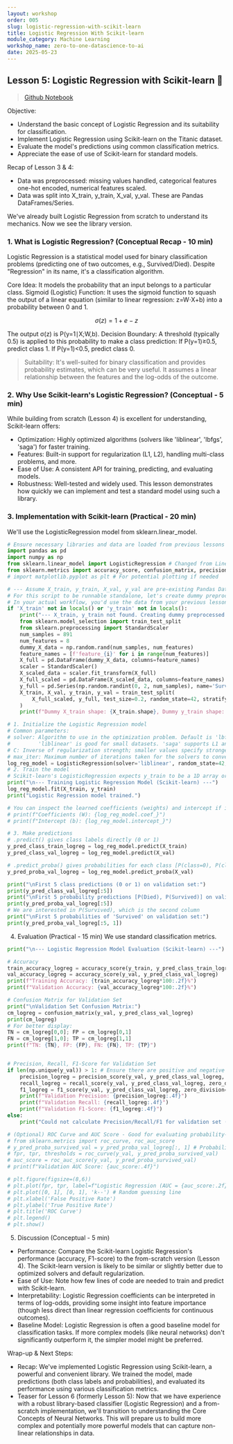 ```yaml
---
layout: workshop
order: 005
slug: logistic-regression-with-scikit-learn
title: Logistic Regression With Scikit-learn
module_category: Machine Learning
workshop_name: zero-to-one-datascience-to-ai
date: 2025-05-23
---
```

## Lesson 5: Logistic Regression with Scikit-learn 🎯

> [Github Notebook]()
>

Objective:
- Understand the basic concept of Logistic Regression and its suitability for classification.
- Implement Logistic Regression using Scikit-learn on the Titanic dataset.
- Evaluate the model's predictions using common classification metrics.
- Appreciate the ease of use of Scikit-learn for standard models.

Recap of Lesson 3 & 4:
- Data was preprocessed: missing values handled, categorical features one-hot encoded, numerical features scaled.
- Data was split into X_train, y_train, X_val, y_val. These are Pandas DataFrames/Series.

We've already built Logistic Regression from scratch to understand its mechanics. Now we see the library version.

### 1. What is Logistic Regression? (Conceptual Recap - 10 min)
Logistic Regression is a statistical model used for binary classification problems (predicting one of two outcomes, e.g., Survived/Died). Despite "Regression" in its name, it's a classification algorithm.

Core Idea: It models the probability that an input belongs to a particular class.
Sigmoid (Logistic) Function: It uses the sigmoid function to squash the output of a linear equation (similar to linear regression: z=W⋅X+b) into a probability between 0 and 1.

$$σ(z)=1+e−z$$

The output σ(z) is P(y=1∣X;W,b).
Decision Boundary: A threshold (typically 0.5) is applied to this probability to make a class prediction:
If P(y=1)≥0.5, predict class 1.
If P(y=1)<0.5, predict class 0.

>Suitability: It's well-suited for binary classification and provides probability estimates, which can be very useful. It assumes a linear relationship between the features and the log-odds of the outcome.

### 2. Why Use Scikit-learn's Logistic Regression? (Conceptual - 5 min)
While building from scratch (Lesson 4) is excellent for understanding, Scikit-learn offers:

- Optimization: Highly optimized algorithms (solvers like 'liblinear', 'lbfgs', 'saga') for faster training.
- Features: Built-in support for regularization (L1, L2), handling multi-class problems, and more.
- Ease of Use: A consistent API for training, predicting, and evaluating models.
- Robustness: Well-tested and widely used.
This lesson demonstrates how quickly we can implement and test a standard model using such a library.

### 3. Implementation with Scikit-learn (Practical - 20 min)
We'll use the LogisticRegression model from sklearn.linear_model.

```python
# Ensure necessary libraries and data are loaded from previous lessons
import pandas as pd
import numpy as np
from sklearn.linear_model import LogisticRegression # Changed from LinearRegression
from sklearn.metrics import accuracy_score, confusion_matrix, precision_score, recall_score, f1_score
# import matplotlib.pyplot as plt # For potential plotting if needed

# --- Assume X_train, y_train, X_val, y_val are pre-existing Pandas DataFrames/Series ---
# For this script to be runnable standalone, let's create dummy preprocessed data
# In your actual workflow, you'd use the data from your previous lessons.
if 'X_train' not in locals() or 'y_train' not in locals():
    print("--- X_train, y_train not found. Creating dummy preprocessed data for Lesson 5. ---")
    from sklearn.model_selection import train_test_split
    from sklearn.preprocessing import StandardScaler
    num_samples = 891
    num_features = 8
    dummy_X_data = np.random.rand(num_samples, num_features)
    feature_names = [f'feature_{i}' for i in range(num_features)]
    X_full = pd.DataFrame(dummy_X_data, columns=feature_names)
    scaler = StandardScaler()
    X_scaled_data = scaler.fit_transform(X_full)
    X_full_scaled = pd.DataFrame(X_scaled_data, columns=feature_names)
    y_full = pd.Series(np.random.randint(0, 2, num_samples), name='Survived')
    X_train, X_val, y_train, y_val = train_test_split(
        X_full_scaled, y_full, test_size=0.2, random_state=42, stratify=y_full
    )
    print(f"Dummy X_train shape: {X_train.shape}, Dummy y_train shape: {y_train.shape}")

# 1. Initialize the Logistic Regression model
# Common parameters:
# solver: Algorithm to use in the optimization problem. Default is 'lbfgs'.
#         'liblinear' is good for small datasets. 'saga' supports L1 and L2.
# C: Inverse of regularization strength; smaller values specify stronger regularization. Default is 1.0.
# max_iter: Maximum number of iterations taken for the solvers to converge.
log_reg_model = LogisticRegression(solver='liblinear', random_state=42, max_iter=200)
# 2. Train the model
# Scikit-learn's LogisticRegression expects y_train to be a 1D array or Series.
print("\n--- Training Logistic Regression Model (Scikit-learn) ---")
log_reg_model.fit(X_train, y_train)
print("Logistic Regression model trained.")

# You can inspect the learned coefficients (weights) and intercept if interested
# print(f"Coefficients (W): {log_reg_model.coef_}")
# print(f"Intercept (b): {log_reg_model.intercept_}")

# 3. Make predictions
# .predict() gives class labels directly (0 or 1)
y_pred_class_train_logreg = log_reg_model.predict(X_train)
y_pred_class_val_logreg = log_reg_model.predict(X_val)

# .predict_proba() gives probabilities for each class [P(class=0), P(class=1)]
y_pred_proba_val_logreg = log_reg_model.predict_proba(X_val)

print("\nFirst 5 class predictions (0 or 1) on validation set:")
print(y_pred_class_val_logreg[:5])
print("\nFirst 5 probability predictions [P(Died), P(Survived)] on validation set:")
print(y_pred_proba_val_logreg[:5])
# We are interested in P(Survived), which is the second column
print("\nFirst 5 probabilities of 'Survived' on validation set:")
print(y_pred_proba_val_logreg[:5, 1])
```

4. Evaluation (Practical - 15 min)
We use standard classification metrics.

```python
print("\n--- Logistic Regression Model Evaluation (Scikit-learn) ---")

# Accuracy
train_accuracy_logreg = accuracy_score(y_train, y_pred_class_train_logreg)
val_accuracy_logreg = accuracy_score(y_val, y_pred_class_val_logreg)
print(f"Training Accuracy: {train_accuracy_logreg*100:.2f}%")
print(f"Validation Accuracy: {val_accuracy_logreg*100:.2f}%")

# Confusion Matrix for Validation Set
print("\nValidation Set Confusion Matrix:")
cm_logreg = confusion_matrix(y_val, y_pred_class_val_logreg)
print(cm_logreg)
# For better display:
TN = cm_logreg[0,0]; FP = cm_logreg[0,1]
FN = cm_logreg[1,0]; TP = cm_logreg[1,1]
print(f"TN: {TN}, FP: {FP}, FN: {FN}, TP: {TP}")


# Precision, Recall, F1-Score for Validation Set
if len(np.unique(y_val)) > 1: # Ensure there are positive and negative classes in true labels
    precision_logreg = precision_score(y_val, y_pred_class_val_logreg, zero_division=0)
    recall_logreg = recall_score(y_val, y_pred_class_val_logreg, zero_division=0)
    f1_logreg = f1_score(y_val, y_pred_class_val_logreg, zero_division=0)
    print(f"Validation Precision: {precision_logreg:.4f}")
    print(f"Validation Recall: {recall_logreg:.4f}")
    print(f"Validation F1-Score: {f1_logreg:.4f}")
else:
    print("Could not calculate Precision/Recall/F1 for validation set (e.g., only one class in true labels).")

# (Optional) ROC Curve and AUC Score - Good for evaluating probability-based classifiers
# from sklearn.metrics import roc_curve, roc_auc_score
# y_pred_proba_survived_val = y_pred_proba_val_logreg[:, 1] # Probabilities for the positive class (Survived)
# fpr, tpr, thresholds = roc_curve(y_val, y_pred_proba_survived_val)
# auc_score = roc_auc_score(y_val, y_pred_proba_survived_val)
# print(f"Validation AUC Score: {auc_score:.4f}")

# plt.figure(figsize=(8,6))
# plt.plot(fpr, tpr, label=f"Logistic Regression (AUC = {auc_score:.2f})")
# plt.plot([0, 1], [0, 1], 'k--') # Random guessing line
# plt.xlabel('False Positive Rate')
# plt.ylabel('True Positive Rate')
# plt.title('ROC Curve')
# plt.legend()
# plt.show()
```

5. Discussion (Conceptual - 5 min)
- Performance: Compare the Scikit-learn Logistic Regression's performance (accuracy, F1-score) to the from-scratch version (Lesson 4). The Scikit-learn version is likely to be similar or slightly better due to optimized solvers and default regularization.
- Ease of Use: Note how few lines of code are needed to train and predict with Scikit-learn.
- Interpretability: Logistic Regression coefficients can be interpreted in terms of log-odds, providing some insight into feature importance (though less direct than linear regression coefficients for continuous outcomes).
- Baseline Model: Logistic Regression is often a good baseline model for classification tasks. If more complex models (like neural networks) don't significantly outperform it, the simpler model might be preferred.

Wrap-up & Next Steps:
- Recap: We've implemented Logistic Regression using Scikit-learn, a powerful and convenient library. We trained the model, made predictions (both class labels and probabilities), and evaluated its performance using various classification metrics.
- Teaser for Lesson 6 (formerly Lesson 5): Now that we have experience with a robust library-based classifier (Logistic Regression) and a from-scratch implementation, we'll transition to understanding the Core Concepts of Neural Networks. This will prepare us to build more complex and potentially more powerful models that can capture non-linear relationships in data.
